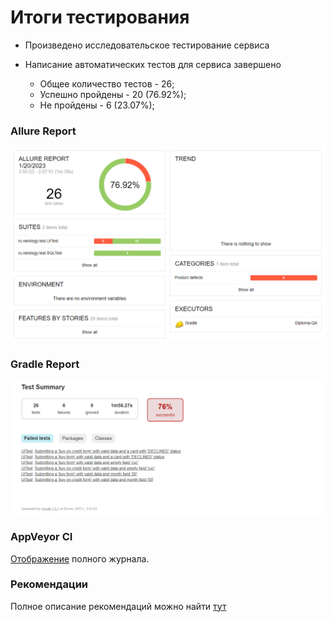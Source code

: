 # Итоги тестирования

* Произведено исследовательское тестирование сервиса
* Написание автоматических тестов для сервиса завершено

  * Общее количество тестов - 26;
  * Успешно пройдены - 20 (76.92%);
  * Не пройдены - 6 (23.07%);

### Allure Report
![img.png](img.png)

### Gradle Report
![img_1.png](img_1.png)

### AppVeyor CI
[Отображение](https://ci.appveyor.com/project/crackmajor/diplom-qa?fullLog=true) полного журнала.

### Рекомендации

Полное описание рекомендаций можно найти [тут](https://github.com/crackmajor/DIPLOM-QA/issues)